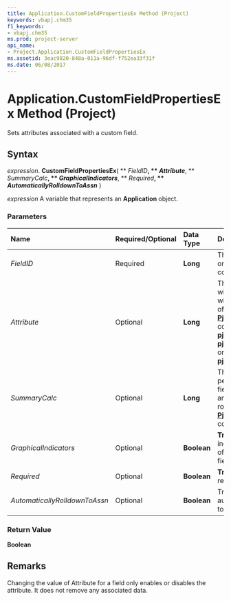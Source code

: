 ```yaml
---
title: Application.CustomFieldPropertiesEx Method (Project)
keywords: vbapj.chm35
f1_keywords:
- vbapj.chm35
ms.prod: project-server
api_name:
- Project.Application.CustomFieldPropertiesEx
ms.assetid: 3eac9820-848a-011a-96df-f752ea33f31f
ms.date: 06/08/2017
---
```



# Application.CustomFieldPropertiesEx Method (Project)

Sets attributes associated with a custom field.


## Syntax

 _expression_. **CustomFieldPropertiesEx**( ** _FieldID_**, ** _Attribute_**, ** _SummaryCalc_**, ** _GraphicalIndicators_**, ** _Required_**, ** _AutomaticallyRolldownToAssn_** )

 _expression_ A variable that represents an **Application** object.


### Parameters



|**Name**|**Required/Optional**|**Data Type**|**Description**|
|:-----|:-----|:-----|:-----|
| _FieldID_|Required|**Long**|The custom field. Can be one of the **[PjCustomField](pjcustomfield-enumeration-project.md)** constants.|
| _Attribute_|Optional|**Long**|The attribute to associate with the field specified with FieldID. Can be one of the following **[PjCustomFieldAttribute](pjcustomfieldattribute-enumeration-project.md)** constants: **pjFieldAttributeNone**, **pjFieldAttributeFormula**, or **pjFieldAttributeValueList**.|
| _SummaryCalc_|Optional|**Long**|The calculation to be performed on the custom field for summary rows and grouping summary rows. Can be one of the **[PjSummaryCalc](pjsummarycalc-enumeration-project.md)** constants.|
| _GraphicalIndicators_|Optional|**Boolean**|**True** if graphical indicators display instead of data for the custom field.|
| _Required_|Optional|**Boolean**|**True** if the custom field is required.|
| _AutomaticallyRolldownToAssn_|Optional|**Boolean**|True if the custom field automatically rolls down to assignments.|

### Return Value

 **Boolean**


## Remarks

Changing the value of Attribute for a field only enables or disables the attribute. It does not remove any associated data.


